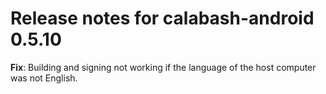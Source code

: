 # Release notes for calabash-android 0.5.10

**Fix**: Building and signing not working if the language of the host computer was not English.